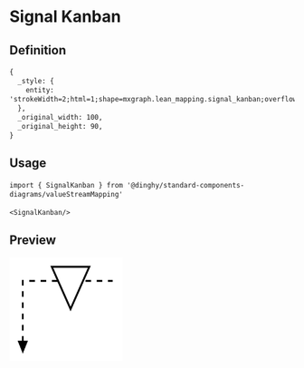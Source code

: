 # Signal Kanban

## Definition

```
{
  _style: { 
    entity: 'strokeWidth=2;html=1;shape=mxgraph.lean_mapping.signal_kanban;overflow=fill;',
  },
  _original_width: 100,
  _original_height: 90,
}
```

## Usage

```
import { SignalKanban } from '@dinghy/standard-components-diagrams/valueStreamMapping'

<SignalKanban/>
```

## Preview

<img src="./signal-kanban.png" width="200"/>
